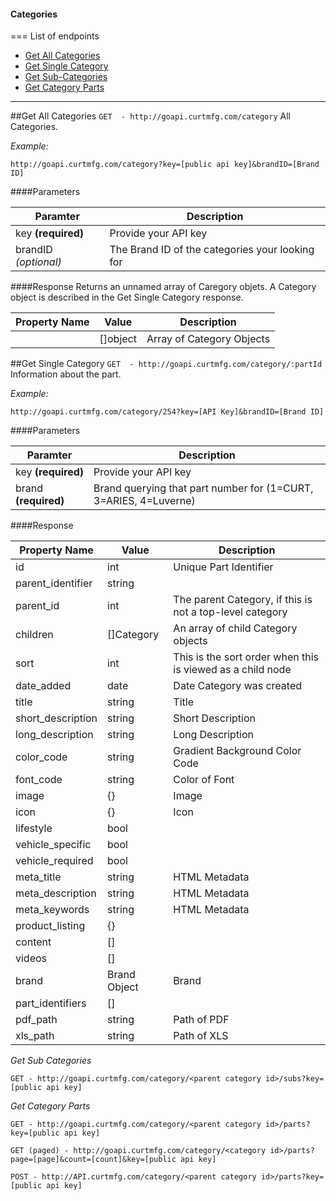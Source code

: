#### Categories
===
List of endpoints

 - [Get All Categories](#all-categories)
 - [Get Single Category](#single-category)
 - [Get Sub-Categories](#sub-categories)
 - [Get Category Parts](#category-parts)
 
---

##<a name="all-categories"></a>Get All Categories `GET  - http://goapi.curtmfg.com/category`
All Categories.

*Example:*

	http://goapi.curtmfg.com/category?key=[public api key]&brandID=[Brand ID]

####Parameters


| Paramter  |  Description |
|---|---|
| key **(required)** | Provide your API key  |
| brandID *(optional)* | The Brand ID of the categories your looking for |


####Response
Returns an unnamed array of Caregory objets. A Category object is described in the Get Single Category response.

| Property Name  |  Value |  Description |
|---|---|---|
|  | []object  | Array of Category Objects  |


##<a name="single-category"></a>Get Single Category `GET  - http://goapi.curtmfg.com/category/:partId`
Information about the part.

*Example:*

	http://goapi.curtmfg.com/category/254?key=[API Key]&brandID=[Brand ID]


####Parameters


| Paramter  |  Description |
|---|---|
| key **(required)** | Provide your API key  |
| brand **(required)** | Brand querying that part number for (1=CURT, 3=ARIES, 4=Luverne) |

####Response

| Property Name  |  Value |  Description |
|---|---|---|
| id   			| int  |  Unique Part Identifier |
| parent_identifier   	| string  |  |
| parent_id   		| int  |  The parent Category, if this is not a top-level category |
| children   		| []Category  | An array of child Category objects  |
| sort   		| int  |  This is the sort order when this is viewed as a child node |
| date_added   		| date  |  Date Category was created |
| title   		| string  |  Title |
| short_description   	| string  |  Short Description |
| long_description   	| string  |  Long Description |
| color_code   		| string  |  Gradient Background Color Code |
| font_code   		| string  |  Color of Font  |
| image   		| {}  |  Image |
| icon   		| {}  |  Icon |
| lifestyle   		| bool  |   |
| vehicle_specific   	| bool  |   |
| vehicle_required   	| bool  |   |
| meta_title   		| string  |  HTML Metadata |
| meta_description   	| string  |  HTML Metadata |
| meta_keywords   	| string  |  HTML Metadata |
| product_listing   	| {}  |   |
| content   		| []  |   |
| videos   		| []  |   |
| brand   		| Brand Object  |  Brand |
| part_identifiers   	| []  |   |
| pdf_path   		| string  |  Path of PDF |
| xls_path   		| string  |  Path of XLS |


*Get Sub Categories*

	GET - http://goapi.curtmfg.com/category/<parent category id>/subs?key=[public api key]

*Get Category Parts*

	GET - http://goapi.curtmfg.com/category/<parent category id>/parts?key=[public api key]

	GET (paged) - http://goapi.curtmfg.com/category/<category id>/parts?page=[page]&count=[count]&key=[public api key]

	POST - http://API.curtmfg.com/category/<parent category id>/parts?key=[public api key]
